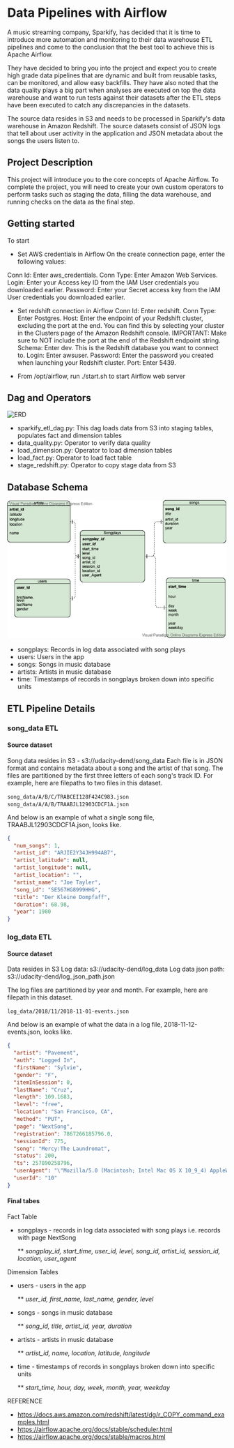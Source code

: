 # Data Pipelines with Airflow
A music streaming company, Sparkify, has decided that it is time to introduce more automation and monitoring to their data warehouse ETL pipelines and come to the conclusion that the best tool to achieve this is Apache Airflow.

They have decided to bring you into the project and expect you to create high grade data pipelines that are dynamic and built from reusable tasks, can be monitored, and allow easy backfills. They have also noted that the data quality plays a big part when analyses are executed on top the data warehouse and want to run tests against their datasets after the ETL steps have been executed to catch any discrepancies in the datasets.

The source data resides in S3 and needs to be processed in Sparkify's data warehouse in Amazon Redshift. The source datasets consist of JSON logs that tell about user activity in the application and JSON metadata about the songs the users listen to.

## Project Description
This project will introduce you to the core concepts of Apache Airflow. To complete the project, you will need to create your own custom operators to perform tasks such as staging the data, filling the data warehouse, and running checks on the data as the final step.

## Getting started
To start
* Set AWS credentials in Airflow
On the create connection page, enter the following values:

Conn Id: Enter aws_credentials.
Conn Type: Enter Amazon Web Services.
Login: Enter your Access key ID from the IAM User credentials you downloaded earlier.
Password: Enter your Secret access key from the IAM User credentials you downloaded earlier.

* Set redshift connection in Airflow
Conn Id: Enter redshift.
Conn Type: Enter Postgres.
Host: Enter the endpoint of your Redshift cluster, excluding the port at the end. You can find this by selecting your cluster in the Clusters page of the Amazon Redshift console. IMPORTANT: Make sure to NOT include the port at the end of the Redshift endpoint string.
Schema: Enter dev. This is the Redshift database you want to connect to.
Login: Enter awsuser.
Password: Enter the password you created when launching your Redshift cluster.
Port: Enter 5439.

* From /opt/airflow, run ./start.sh to start Airflow web server

## Dag and Operators
![ERD](sparkify_etl.png)
- sparkify_etl_dag.py: This dag loads data from S3 into staging tables, populates fact and dimension tables
- data_quality.py: Operator to verify data quality
- load_dimension.py: Operator to load dimension tables
- load_fact.py: Operator to load fact table
- stage_redshift.py: Operator to copy stage data from S3

## Database Schema
![ERD](Sparkify.vpd.png)

- songplays: Records in log data associated with song plays
- users: Users in the app
- songs: Songs in music database
- artists: Artists in music database
- time: Timestamps of records in songplays broken down into specific units

## ETL Pipeline Details


### song_data ETL

#### Source dataset
Song data resides in S3 - s3://udacity-dend/song_data
Each file is in JSON format and contains metadata about a song and the artist of that song. The files are partitioned by the first three letters of each song's track ID. For example, here are filepaths to two files in this dataset.

`song_data/A/B/C/TRABCEI128F424C983.json
song_data/A/A/B/TRAABJL12903CDCF1A.json
`

And below is an example of what a single song file, TRAABJL12903CDCF1A.json, looks like.
```json
{
  "num_songs": 1,
  "artist_id": "ARJIE2Y34JH994AB7",
  "artist_latitude": null,
  "artist_longitude": null,
  "artist_location": "",
  "artist_name": "Joe Tayler",
  "song_id": "SE567HG8999HHG",
  "title": "Der Kleine Dompfaff",
  "duration": 68.98,
  "year": 1980
}
```

### log_data ETL

#### Source dataset
Data resides in S3
Log data: s3://udacity-dend/log_data
Log data json path: s3://udacity-dend/log_json_path.json

The log files are partitioned by year and month. For example, here are filepath in this dataset.

`log_data/2018/11/2018-11-01-events.json
`

And below is an example of what the data in a log file, 2018-11-12-events.json, looks like.
```json
{
  "artist": "Pavement",
  "auth": "Logged In",
  "firstName": "Sylvie",
  "gender": "F",
  "itemInSession": 0,
  "lastName": "Cruz",
  "length": 109.1683,
  "level": "free",
  "location": "San Francisco, CA",
  "method": "PUT",
  "page": "NextSong",
  "registration": 7867266185796.0,
  "sessionId": 775,
  "song": "Mercy:The Laundromat",
  "status": 200,
  "ts": 257890258796,
  "userAgent": "\"Mozilla/5.0 (Macintosh; Intel Mac OS X 10_9_4) AppleWebKit/537.77.4 (KHTML, like Gecko) Version/7.0.5 Safari/537.77.4\"",
  "userId": "10"
}
```

#### Final tabes
Fact Table

* songplays - records in log data associated with song plays i.e. records with page NextSong

   **  _songplay_id, start_time, user_id, level, song_id, artist_id, session_id, location, user_agent_

Dimension Tables

* users - users in the app

   ** _user_id, first_name, last_name, gender, level_

* songs - songs in music database

   ** _song_id, title, artist_id, year, duration_

* artists - artists in music database

    ** _artist_id, name, location, latitude, longitude_

* time - timestamps of records in songplays broken down into specific units

    ** _start_time, hour, day, week, month, year, weekday_


REFERENCE
* https://docs.aws.amazon.com/redshift/latest/dg/r_COPY_command_examples.html
* https://airflow.apache.org/docs/stable/scheduler.html
* https://airflow.apache.org/docs/stable/macros.html
